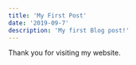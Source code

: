 ```yaml
---
title: 'My First Post'
date: '2019-09-7'
description: 'My first Blog post!'
---
```


Thank you for visiting my website.

